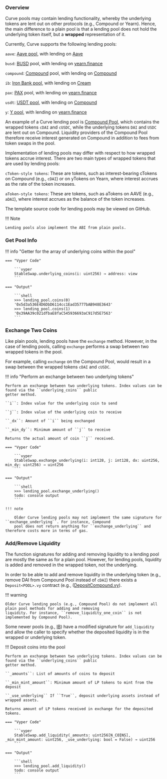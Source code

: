 ### Overview

Curve pools may contain lending functionality, whereby the underlying tokens are lent out on other protocols 
(e.g., Compound or Yearn). Hence, the main difference to a plain pool is that a lending pool does not hold 
the underlying token itself, but a **wrapped** representation of it.

Currently, Curve supports the following lending pools:

``aave``: [Aave pool](https://www.curve.fi/aave), with lending on [Aave](https://www.aave.com)

``busd``: [BUSD](https://www.curve.fi/busd) pool, with lending on [yearn.finance](https://www.yearn.finance)

``compound``: [Compound](https://www.curve.fi/compound) pool, with lending on [Compound](https://compound.finance/)

``ib``: [Iron Bank pool](https://curve.fi/ib), with lending on [Cream](https://v1.yearn.finance/lending)

``pax``: [PAX](https://curve.fi/pax) pool, with lending on [yearn.finance](https://www.yearn.finance)

``usdt``: [USDT pool](https://curve.fi/usdt), with lending on [Compound](https://www.curve.fi/compound)

``y``: [Y pool](https://curve.fi/y), with lending on [yearn.finance](https://www.yearn.finance)

An example of a Curve lending pool is 
[Compound Pool](https://github.com/curvefi/curve-contract/tree/master/contracts/pools/compound), 
which contains the wrapped tokens ``cDAI`` and ``cUSDC``, while the underlying tokens ``DAI`` and ``USDC`` are lent out 
on Compound. Liquidity providers of the Compound Pool therefore receive interest generated on Compound in addition to 
fees from token swaps in the pool.

Implementation of lending pools may differ with respect to how wrapped tokens accrue interest. There are two main types 
of wrapped tokens that are used by lending pools:

``cToken-style tokens``: These are tokens, such as interest-bearing cTokens on Compound (e.g., ``cDAI``) or on yTokens 
                         on Yearn, where interest accrues as the rate of the token increases.

``aToken-style tokens``: These are tokens, such as aTokens on AAVE (e.g., ``aDAI``), where interest accrues as the 
balance of the token increases.

The template source code for lending pools may be viewed on GitHub.

!!! Note

    Lending pools also implement the ABI from plain pools.

### Get Pool Info

!!! info "Getter for the array of underlying coins within the pool"

    === "Vyper Code"
    
        ```vyper
        StableSwap.underlying_coins(i: uint256) → address: view
        ```
        
    === "Output"
    
        ```shell
        >>> lending_pool.coins(0)
        '0x5d3a536E4D6DbD6114cc1Ead35777bAB948E3643'
        >>> lending_pool.coins(1)
        '0x39AA39c021dfbaE8faC545936693aC917d5E7563'
        ```

### Exchange Two Coins

Like plain pools, lending pools have the ``exchange`` method. However, in the case of lending pools, calling ``exchange`` 
performs a swap between two wrapped tokens in the pool.

For example, calling ``exchange`` on the Compound Pool, would result in a swap between the wrapped tokens ``cDAI`` and ``cUSDC``.

!!! info "Perform an exchange between two underlying tokens"

    Perform an exchange between two underlying tokens. Index values can be found via the ``underlying_coins`` public 
    getter method.

    ``i``: Index value for the underlying coin to send
    
    ``j``: Index value of the underlying coin to receive
    
    ``_dx``: Amount of ``i`` being exchanged
    
    ``_min_dy``: Minimum amount of ``j`` to receive
    
    Returns the actual amount of coin ``j`` received.

    === "Vyper Code"
    
        ```vyper
        StableSwap.exchange_underlying(i: int128, j: int128, dx: uint256, min_dy: uint256) → uint256
        ```
        
    === "Output"
    
        ```shell
        >>> lending_pool.exchange_underlying()
        todo: console output
        ```

    !!! note

        Older Curve lending pools may not implement the same signature for ``exchange_underlying``. For instance, Compound 
        pool does not return anything for ``exchange_underlying`` and therefore costs more in terms of gas.

### Add/Remove Liquidity

The function signatures for adding and removing liquidity to a lending pool are mostly the same as for a plain pool. 
However, for lending pools, liquidity is added and removed in the wrapped token, not the underlying.

In order to be able to add and remove liquidity in the underlying token (e.g., remove DAI from Compound Pool instead of 
``cDAI``) there exists a ``Deposit<POOL>.vy`` contract (e.g., ([DepositCompound.vy](https://github.com/curvefi/curve-contract/blob/master/contracts/pools/compound/DepositCompound.vy)).

!!! warning

    Older Curve lending pools (e.g., Compound Pool) do not implement all plain pool methods for adding and removing 
    liquidity. For instance, ``remove_liquidity_one_coin`` is not implemented by Compound Pool).

Some newer pools (e.g., [IB](https://github.com/curvefi/curve-contract/blob/master/contracts/pools/ib/StableSwapIB.vy)) 
have a modified signature for ``add_liquidity`` and allow the caller to specify whether the deposited liquidity is in 
the wrapped or underlying token.

!!! Deposit coins into the pool

    Perform an exchange between two underlying tokens. Index values can be found via the ``underlying_coins`` public 
    getter method.

    ``_amounts``: List of amounts of coins to deposit

    ``_min_mint_amount``: Minimum amount of LP tokens to mint from the deposit
    
    ``_use_underlying`` If ``True``, deposit underlying assets instead of wrapped assets.
    
    Returns amount of LP tokens received in exchange for the deposited tokens.

    === "Vyper Code"
    
        ```vyper
        StableSwap.add_liquidity(_amounts: uint256[N_COINS], _min_mint_amount: uint256, _use_underlying: bool = False) → uint256
        ```
        
    === "Output"
    
        ```shell
        >>> lending_pool.add_liquidity()
        todo: console output
        ```